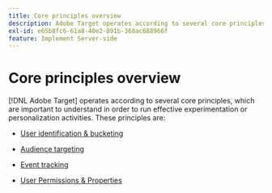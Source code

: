 ```yaml
---
title: Core principles overview
description: Adobe Target operates according to several core principles, which are important to understand in order to run effective experimentation or personalization activities.
exl-id: e65b8fc6-61a8-40e2-891b-368ac688966f
feature: Implement Server-side
---
```

# Core principles overview

[!DNL Adobe Target] operates according to several core principles, which are important to understand in order to run effective experimentation or personalization activities. These principles are:

* [User identification & bucketing](user-identification-and-bucketing.md)

* [Audience targeting](audience-targeting.md)

* [Event tracking](event-tracking.md)

* [User Permissions & Properties](user-permissions-and-properties.md)
